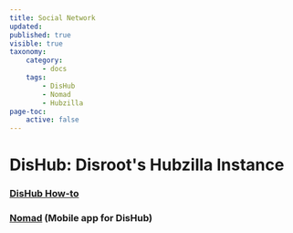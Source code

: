 ```yaml
---
title: Social Network
updated:
published: true
visible: true
taxonomy:
    category:
        - docs
    tags:
        - DisHub
        - Nomad
        - Hubzilla
page-toc:
    active: false
---
```


# DisHub: Disroot's Hubzilla Instance

### [DisHub How-to](dishub)
### [Nomad](nomad) (Mobile app for DisHub)
